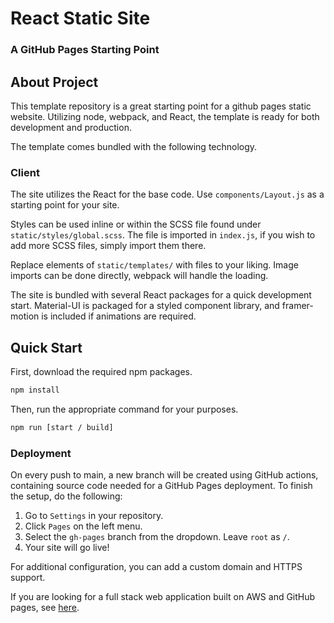 # React Static Site

### A GitHub Pages Starting Point

## About Project

This template repository is a great starting point for a github pages static website. Utilizing node, webpack, and React, the template is ready for both development and production.

The template comes bundled with the following technology.

### Client

The site utilizes the React for the base code. Use `components/Layout.js` as a starting point for  your site.

Styles can be used inline or within the SCSS file found under `static/styles/global.scss`. The file is imported in `index.js`, if you wish to add more SCSS files, simply import them there.

Replace elements of `static/templates/` with files to your liking. Image imports can be done directly, webpack will handle the loading.

The site is bundled with several React packages for a quick development start. Material-UI is packaged for a styled 
component library, and framer-motion is included if animations are required.

## Quick Start

First, download the required npm packages.

```bash
npm install
```

Then, run the appropriate command for your purposes.

```bash
npm run [start / build]
```

### Deployment

On every push to main, a new branch will be created using GitHub actions, containing source code needed for a GitHub Pages deployment. To finish the setup, do the following:

1. Go to `Settings` in your repository.
2. Click `Pages` on the left menu.
3. Select the `gh-pages` branch from the dropdown. Leave `root` as `/`.
4. Your site will go live!

For additional configuration, you can add a custom domain and HTTPS support.

If you are looking for a full stack web application built on AWS and GitHub pages, see [here](https://github.com/mrrosoff/React-Lambda-Full-Stack).
